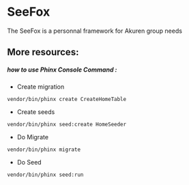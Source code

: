 SeeFox
=====

The SeeFox  is a personnal framework for Akuren group  needs

## More resources:

##### ***how to use Phinx Console Command :***



* Create migration
````console
vendor/bin/phinx create CreateHomeTable
``````
* Create seeds
````console
vendor/bin/phinx seed:create HomeSeeder
``````

* Do Migrate

````console
vendor/bin/phinx migrate
``````

* Do Seed

````console
vendor/bin/phinx seed:run
``````